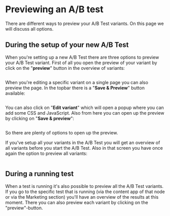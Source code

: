 # Previewing an A/B test

There are different ways to preview your A/B Test variants. On this page we will discuss all options.

## During the setup of your new A/B Test

When you're setting up a new A/B Test there are three options to preview your A/B Test variant. First of all you open the preview of your variant by click on the "**preview**" button in the overview of variants:

![]()

When you're editing a specific variant on a single page you can also preview the page. In the topbar there is a "**Save & Preview**" button available:

![]()

You can also click on "**Edit variant**" which will open a popup where you can add some CSS and JavaScript. Also from here you can open up the preview by clicking on "**Save & preview**":

![]()

So there are plenty of options to open up the preview. 

If you've setup all your variants in the A/B Test you will get an overview of all variants before you start the A/B Test. Also in that screen you have once again the option to preview all variants:

![]()

## During a running test

When a test is running it's also possible to preview all the A/B Test variants. If you go to the specific test that is running (via the content app of that node or via the Marketing section) you'll have an overview of the results at this moment. There you can also preview each variant by clicking on the "preview"-button.

![]()